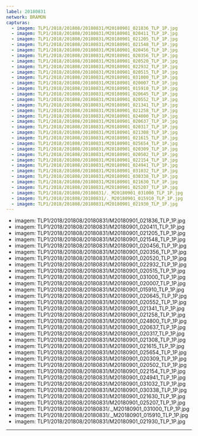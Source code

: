 ```yaml
---
label: 20180831
network: BRAMON
capturas:
  - imagem: TLP1/2018/201808/20180831/M20180901_021836_TLP_1P.jpg
  - imagem: TLP1/2018/201808/20180831/M20180901_020411_TLP_1P.jpg
  - imagem: TLP1/2018/201808/20180831/M20180901_021205_TLP_1P.jpg
  - imagem: TLP1/2018/201808/20180831/M20180901_021548_TLP_1P.jpg
  - imagem: TLP1/2018/201808/20180831/M20180901_020456_TLP_1P.jpg
  - imagem: TLP1/2018/201808/20180831/M20180901_020356_TLP_1P.jpg
  - imagem: TLP1/2018/201808/20180831/M20180901_020520_TLP_1P.jpg
  - imagem: TLP1/2018/201808/20180831/M20180901_022932_TLP_1P.jpg
  - imagem: TLP1/2018/201808/20180831/M20180901_020515_TLP_1P.jpg
  - imagem: TLP1/2018/201808/20180831/M20180901_031000_TLP_1P.jpg
  - imagem: TLP1/2018/201808/20180831/M20180901_020007_TLP_1P.jpg
  - imagem: TLP1/2018/201808/20180831/M20180901_015910_TLP_1P.jpg
  - imagem: TLP1/2018/201808/20180831/M20180901_020645_TLP_1P.jpg
  - imagem: TLP1/2018/201808/20180831/M20180901_020552_TLP_1P.jpg
  - imagem: TLP1/2018/201808/20180831/M20180901_021341_TLP_1P.jpg
  - imagem: TLP1/2018/201808/20180831/M20180901_021258_TLP_1P.jpg
  - imagem: TLP1/2018/201808/20180831/M20180901_024800_TLP_1P.jpg
  - imagem: TLP1/2018/201808/20180831/M20180901_020637_TLP_1P.jpg
  - imagem: TLP1/2018/201808/20180831/M20180901_020317_TLP_1P.jpg
  - imagem: TLP1/2018/201808/20180831/M20180901_021308_TLP_1P.jpg
  - imagem: TLP1/2018/201808/20180831/M20180901_021615_TLP_1P.jpg
  - imagem: TLP1/2018/201808/20180831/M20180901_025654_TLP_1P.jpg
  - imagem: TLP1/2018/201808/20180831/M20180901_020309_TLP_1P.jpg
  - imagem: TLP1/2018/201808/20180831/M20180901_020502_TLP_1P.jpg
  - imagem: TLP1/2018/201808/20180831/M20180901_022154_TLP_1P.jpg
  - imagem: TLP1/2018/201808/20180831/M20180901_024941_TLP_1P.jpg
  - imagem: TLP1/2018/201808/20180831/M20180901_031032_TLP_1P.jpg
  - imagem: TLP1/2018/201808/20180831/M20180901_030338_TLP_1P.jpg
  - imagem: TLP1/2018/201808/20180831/M20180901_021630_TLP_1P.jpg
  - imagem: TLP1/2018/201808/20180831/M20180901_025207_TLP_1P.jpg
  - imagem: TLP1/2018/201808/20180831/._M20180901_031000_TLP_1P.jpg
  - imagem: TLP1/2018/201808/20180831/._M20180901_015910_TLP_1P.jpg
  - imagem: TLP1/2018/201808/20180831/M20180901_021930_TLP_1P.jpg
---
```

  - imagem: TLP1/2018/201808/20180831/M20180901_021836_TLP_1P.jpg
  - imagem: TLP1/2018/201808/20180831/M20180901_020411_TLP_1P.jpg
  - imagem: TLP1/2018/201808/20180831/M20180901_021205_TLP_1P.jpg
  - imagem: TLP1/2018/201808/20180831/M20180901_021548_TLP_1P.jpg
  - imagem: TLP1/2018/201808/20180831/M20180901_020456_TLP_1P.jpg
  - imagem: TLP1/2018/201808/20180831/M20180901_020356_TLP_1P.jpg
  - imagem: TLP1/2018/201808/20180831/M20180901_020520_TLP_1P.jpg
  - imagem: TLP1/2018/201808/20180831/M20180901_022932_TLP_1P.jpg
  - imagem: TLP1/2018/201808/20180831/M20180901_020515_TLP_1P.jpg
  - imagem: TLP1/2018/201808/20180831/M20180901_031000_TLP_1P.jpg
  - imagem: TLP1/2018/201808/20180831/M20180901_020007_TLP_1P.jpg
  - imagem: TLP1/2018/201808/20180831/M20180901_015910_TLP_1P.jpg
  - imagem: TLP1/2018/201808/20180831/M20180901_020645_TLP_1P.jpg
  - imagem: TLP1/2018/201808/20180831/M20180901_020552_TLP_1P.jpg
  - imagem: TLP1/2018/201808/20180831/M20180901_021341_TLP_1P.jpg
  - imagem: TLP1/2018/201808/20180831/M20180901_021258_TLP_1P.jpg
  - imagem: TLP1/2018/201808/20180831/M20180901_024800_TLP_1P.jpg
  - imagem: TLP1/2018/201808/20180831/M20180901_020637_TLP_1P.jpg
  - imagem: TLP1/2018/201808/20180831/M20180901_020317_TLP_1P.jpg
  - imagem: TLP1/2018/201808/20180831/M20180901_021308_TLP_1P.jpg
  - imagem: TLP1/2018/201808/20180831/M20180901_021615_TLP_1P.jpg
  - imagem: TLP1/2018/201808/20180831/M20180901_025654_TLP_1P.jpg
  - imagem: TLP1/2018/201808/20180831/M20180901_020309_TLP_1P.jpg
  - imagem: TLP1/2018/201808/20180831/M20180901_020502_TLP_1P.jpg
  - imagem: TLP1/2018/201808/20180831/M20180901_022154_TLP_1P.jpg
  - imagem: TLP1/2018/201808/20180831/M20180901_024941_TLP_1P.jpg
  - imagem: TLP1/2018/201808/20180831/M20180901_031032_TLP_1P.jpg
  - imagem: TLP1/2018/201808/20180831/M20180901_030338_TLP_1P.jpg
  - imagem: TLP1/2018/201808/20180831/M20180901_021630_TLP_1P.jpg
  - imagem: TLP1/2018/201808/20180831/M20180901_025207_TLP_1P.jpg
  - imagem: TLP1/2018/201808/20180831/._M20180901_031000_TLP_1P.jpg
  - imagem: TLP1/2018/201808/20180831/._M20180901_015910_TLP_1P.jpg
  - imagem: TLP1/2018/201808/20180831/M20180901_021930_TLP_1P.jpg
---
